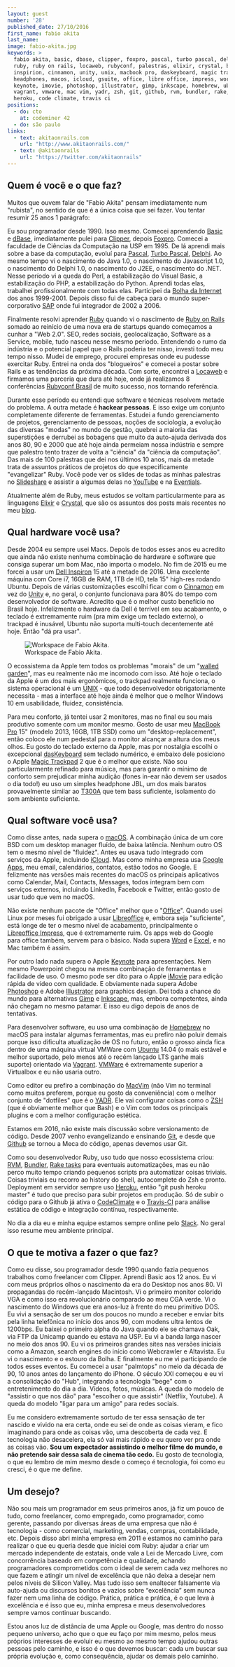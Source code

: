 ```yaml
---
layout: guest
number: '28'
published_date: 27/10/2016
first_name: fabio akita
last_name:
image: fabio-akita.jpg
keywords: >
  fabio akita, basic, dbase, clipper, foxpro, pascal, turbo pascal, delphi, sap,
  ruby, ruby on rails, locaweb, rubyconf, palestras, elixir, crystal, blog, dell
  inspirion, cinnamon, unity, unix, macbook pro, daskeyboard, magic trackpad,
  headphones, macos, icloud, gsuite, office, libre office, impress, word, excel,
  keynote, imovie, photoshop, illustrator, gimp, inkscape, homebrew, ubuntu,
  vagrant, vmware, mac vim, yadr, zsh, git, github, rvm, bundler, rake, slack,
  heroku, code climate, travis ci
positions:
  - do: cto
    at: codeminer 42
  - do: são paulo
links:
  - text: akitaonrails.com
    url: "http://www.akitaonrails.com/"
  - text: @akitaonrails
    url: "https://twitter.com/akitaonrails"
---
```



## Quem é você e o que faz?

Muitos que ouvem falar de "Fabio Akita" pensam imediatamente num "rubista", no
sentido de que é a única coisa que sei fazer. Vou tentar resumir 25 anos 1
parágrafo:

Eu sou programador desde 1990. Isso mesmo. Comecei aprendendo [Basic][basic] e
[dBase][dbase], imediatamente pulei para [Clipper][clipper], depois
[Foxpro][foxpro]. Comecei a faculdade de Ciências da Computação na USP em 1995.
De lá aprendi mais sobre a base da computação, evoluí para [Pascal][pascal],
[Turbo Pascal][turbo-pascal], [Delphi][delphi]. Ao mesmo tempo vi o nascimento
do Java 1.0, o nascimento do Javascript 1.0, o nascimento do Delphi 1.0, o
nascimento do J2EE, o nascimento do .NET. Nesse período vi a queda do Perl, a
estabilização do Visual Basic, a estabilização do PHP, a estabilização do
Python. Aprendi todas elas, trabalhei profissionalmente com todas elas.
Participei da [Bolha da Internet][bolha] dos anos 1999-2001. Depois disso fui de
cabeça para o mundo super-corporativo [SAP][sap] onde fui integrador de 2002 a
2006.

Finalmente resolvi aprender [Ruby][ruby] quando vi o nascimento de
[Ruby on Rails][rails] somado ao reinício de uma nova era de startups quando
começamos a cunhar a "Web 2.0". SEO, redes sociais, geolocalização, Software as
a Service, mobile, tudo nasceu nesse mesmo período. Entendendo o rumo da
indústria e o potencial papel que o Rails poderia ter nisso, investi todo meu
tempo nisso. Mudei de emprego, procurei empresas onde eu pudesse exercitar Ruby.
Entrei na onda dos "blogueiros" e comecei a postar sobre Rails e as tendências
da próxima década. Com sorte, encontrei a [Locaweb][locaweb] e firmamos uma
parceria que dura até hoje, onde já realizamos 8 conferências
[Rubyconf Brasil][rubyconf] de muito sucesso, nos tornando referência.

Durante esse período eu entendi que software e técnicas resolvem metade do
problema. A outra metade é __hackear pessoas__. E isso exige um conjunto
completamente diferente de ferramentas. Estudei a fundo gerenciamento de
projetos, gerenciamento de pessoas, noções de sociologia, a evolução das
diversas "modas" no mundo de gestão, quebrei a maioria das superstições e
derrubei as bobagens que muito da auto-ajuda derivada dos anos 80, 90 e 2000 que
até hoje ainda permeiam nossa indústria e sempre que palestro tento trazer de
volta a "ciência" da "ciência da computação". Das mais de 100 palestras que dei
nos últimos 10 anos, mais da metade trata de assuntos práticos de projetos do
que especificamente "evangelizar" Ruby. Você pode ver os slides de todas as
minhas palestras no [Slideshare][slideshare] e assistir a algumas delas no
[YouTube][palestras] e na [Eventials][eventials].

Atualmente além de Ruby, meus estudos se voltam particularmente para as
linguagens [Elixir][elixir] e [Crystal][crystal], que são os assuntos dos posts
mais recentes no meu [blog][blog].


[basic]: https://pt.wikipedia.org/wiki/BASIC
[dbase]: https://pt.wikipedia.org/wiki/DBASE
[clipper]: https://pt.wikipedia.org/wiki/Clipper_(linguagem_de_programa%C3%A7%C3%A3o)
[foxpro]: https://pt.wikipedia.org/wiki/Visual_FoxPro
[pascal]: https://pt.wikipedia.org/wiki/Pascal_(linguagem_de_programa%C3%A7%C3%A3o)
[turbo-pascal]: https://pt.wikipedia.org/wiki/Turbo_Pascal
[delphi]: https://pt.wikipedia.org/wiki/Embarcadero_Delphi
[bolha]: https://pt.wikipedia.org/wiki/Bolha_da_Internet
[sap]: http://go.sap.com/index.html
[ruby]: https://www.ruby-lang.org/pt/
[rails]: http://rubyonrails.org/
[locaweb]: http://www.locaweb.com.br/
[rubyconf]: http://www.rubyconf.com.br/
[slideshare]: http://www.slideshare.net/akitaonrails
[palestras]: https://www.youtube.com/playlist?list=PLdsnXVqbHDUf73fY4oNcXIuAjxGf8hTjj
[eventials]: https://www.eventials.com/akitaonrails/
[elixir]: http://elixir-lang.org/
[crystal]: https://crystal-lang.org/
[blog]: http://akitaonrails.com


## Qual hardware você usa?

Desde 2004 eu sempre usei Macs. Depois de todos esses anos eu acredito que ainda
não existe nenhuma combinação de hardware e software que consiga superar um bom
Mac, não importa o modelo. No fim de 2015 eu me forcei a usar um
[Dell Inspiron][dell-inspirion] 15 até a metade de 2016. Uma excelente máquina
com Core i7, 16GB de RAM, 1TB de HD, tela 15" high-res rodando Ubuntu. Depois de
várias customizações escolhi ficar com o [Cinnamon][cinnamon] em vez do
[Unity][unity] e, no geral, o conjunto funcionava para 80% do tempo com
desenvolvedor de software. Acredito que é o melhor custo benefício no Brasil
hoje. Infelizmente o hardware da Dell é terrível em seu acabamento, o teclado é
extremamente ruim (pra mim exige um teclado externo), o trackpad é inusável,
Ubuntu não suporta multi-touch decentemente até hoje. Então "dá pra usar".

<figure class="image-fit">
  <img src="/images/content/fabio-akita-workspace.jpg"
       alt="Workspace de Fabio Akita." />
  <figcaption class="caption-bottom">
    Workspace de Fabio Akita.
  </figcaption>
</figure>

O ecossistema da Apple tem todos os problemas "morais" de um
"[walled garden][walled-garden]", mas eu realmente não me incomodo com isso. Até
hoje o teclado da Apple é um dos mais ergonômicos, o trackpad realmente
funciona, o sistema operacional é um [UNIX][unix] - que todo desenvolvedor
obrigatoriamente necessita - mas a interface até hoje ainda é melhor que o
melhor Windows 10 em usabilidade, fluidez, consistência.

Para meu conforto, já tentei usar 2 monitores, mas no final eu sou mais
produtivo somente com um monitor mesmo. Gosto de usar meu
[MacBook Pro][macbook-pro] 15" (modelo 2013, 16GB, 1TB SSD) como um
"desktop-replacement", então coloco ele num pedestal para o monitor alcançar a
altura dos meus olhos. Eu gosto do teclado externo da Apple, mas por nostalgia
escolhi o excepcional [dasKeyboard][daskeyboard] sem teclado numérico, e embaixo
dele posiciono o Apple [Magic Trackpad][magic-trackpad] 2 que é o melhor que
existe. Não sou particularmente refinado para música, mas para garantir o mínimo
de conforto sem prejudicar minha audição (fones in-ear não devem ser usados o
dia todo!) eu uso um simples headphone JBL, um dos mais baratos provavelmente
similar ao [T300A][headphones] que tem bass suficiente, isolamento do som
ambiente suficiente.


[dell-inspirion]: https://en.wikipedia.org/wiki/Dell_Inspiron
[cinnamon]: https://en.wikipedia.org/wiki/Cinnamon_(software)
[unity]: https://unity.ubuntu.com/
[walled-garden]: https://en.wikipedia.org/wiki/Closed_platform
[unix]: https://pt.wikipedia.org/wiki/Unix
[macbook-pro]: http://www.apple.com/macbook-pro/
[daskeyboard]: http://www.daskeyboard.com
[magic-trackpad]: https://en.wikipedia.org/wiki/Magic_Trackpad
[headphones]: http://www.jbl.com.br/headphones/over-ear/t300a_210962?skuId=28992138


## Qual software você usa?

Como disse antes, nada supera o [macOS][mac-os]. A combinação única de um core
BSD com um desktop manager fluído, de baixa latência. Nenhum outro OS tem o
mesmo nível de "fluidez". Antes eu usava tudo integrado com serviços da Apple,
incluindo [iCloud][icloud]. Mas como minha empresa usa [Google Apps][gsuite],
meu email, calendários, contatos, estão todos no Google. E felizmente nas
versões mais recentes do macOS os principais aplicativos como Calendar, Mail,
Contacts, Messages, todos integram bem com serviços externos, incluindo
LinkedIn, Facebook e Twitter, então gosto de usar tudo que vem no macOS.

Não existe nenhum pacote de "Office" melhor que o "[Office][office]". Quando
usei Linux por meses fui obrigado a usar [Libreoffice][libre-office] e, embora
seja "suficiente", está longe de ter o mesmo nível de acabamento, principalmente
o [Libreoffice Impress][impress], que é extremamente ruim. Os apps web do Google
para office também, servem para o básico. Nada supera [Word][word] e
[Excel][excel], e no Mac também é assim.

Por outro lado nada supera o Apple [Keynote][keynote] para apresentações. Nem
mesmo Powerpoint chegou na mesma combinação de ferramentas e facilidade de uso.
O mesmo pode ser dito para o Apple [iMovie][imovie] para edição rápida de vídeo
com qualidade. E obviamente nada supera Adobe [Photoshop][photoshop] e Adobe
[Illustrator][illustrator] para graphics design. Dei toda a chance do mundo para
alternativas [Gimp][gimp] e [Inkscape][inkscape], mas, embora competentes, ainda
não chegam no mesmo patamar. E isso eu digo depois de anos de tentativas.

Para desenvolver software, eu uso uma combinação de [Homebrew][brew] no macOS
para instalar algumas ferramentas, mas eu prefiro não poluir demais porque isso
dificulta atualização de OS no futuro, então o grosso ainda fica dentro de uma
máquina virtual VMWare com [Ubuntu][ubuntu] 14.04 (o mais estável e melhor
suportado, pelo menos até o recém lançado LTS ganhe mais suporte) orientado via
[Vagrant][vagrant]. [VMWare][vmware] é extremamente superior a Virtualbox e eu
não usaria outro.

Como editor eu prefiro a combinação do [MacVim][mac-vim] (não Vim no terminal
como muitos preferem, porque eu gosto da conveniência) com o melhor conjunto de
"dotfiles" que é o [YADR][yadr]. Ele vai configurar coisas como o [ZSH][zsh]
(que é obviamente melhor que Bash) e o Vim com todos os principais plugins e com
a melhor configuração estética.

Estamos em 2016, não existe mais discussão sobre versionamento de código. Desde
2007 venho evangelizando e ensinando [Git][git], e desde que [Github][github] se
tornou a Meca do código, apenas devemos usar Git.

Como sou desenvolvedor Ruby, uso tudo que nosso ecossistema criou: [RVM][rvm],
[Bundler][bundler], [Rake tasks][rake] para eventuais automatizações, mas eu não
perco muito tempo criando pequenos scripts pra automatizar coisas triviais.
Coisas triviais eu recorro ao history do shell, autocomplete do Zsh e pronto.
Deployment em servidor sempre uso [Heroku][heroku], então "git push heroku
master" é tudo que preciso para subir projetos em produção. Só de subir o código
para o Github já ativa o [CodeClimate][codeclimate] e o [Travis-CI][travis] para
análise estática de código e integração contínua, respectivamente.

No dia a dia eu e minha equipe estamos sempre online pelo [Slack][slack]. No
geral isso resume meu ambiente principal.


[mac-os]: http://www.apple.com/macos/
[icloud]: https://www.icloud.com/
[gsuite]: https://gsuite.google.com/
[office]: https://www.microsoft.com/office/
[libre-office]: https://www.libreoffice.org/
[impress]: https://www.libreoffice.org/discover/impress/
[word]: https://products.office.com/en-us/word
[excel]: https://products.office.com/en-us/excel
[keynote]: http://www.apple.com/keynote/
[imovie]: http://www.apple.com/mac/imovie/
[photoshop]: http://www.adobe.com/products/photoshop.html
[illustrator]: http://www.adobe.com/products/illustrator.html
[gimp]: https://www.gimp.org/
[inkscape]: https://inkscape.org/
[brew]: http://brew.sh/
[ubuntu]: https://www.ubuntu.com/
[vagrant]: https://www.vagrantup.com/
[vmware]: http://www.vmware.com/
[mac-vim]: http://macvim-dev.github.io/macvim/
[yadr]: https://github.com/skwp/dotfiles
[zsh]: https://github.com/robbyrussell/oh-my-zsh
[git]: https://git-scm.com/
[github]: https://github.com/
[rvm]: https://rvm.io/
[bundler]: http://bundler.io/
[rake]: http://rake.rubyforge.org/
[slack]: https://slack.com/
[heroku]: https://www.heroku.com
[codeclimate]: https://codeclimate.com
[travis]: https://travis-ci.com


## O que te motiva a fazer o que faz?

Como eu disse, sou programador desde 1990 quando fazia pequenos trabalhos como
freelancer com Clipper. Aprendi Basic aos 12 anos. Eu vi com meus próprios olhos
o nascimento da era do Desktop nos anos 80. Vi propagandas do recém-lançado
Macintosh. Vi o primeiro monitor colorido VGA e como isso era revolucionário
comparado ao meu CGA verde. Vi o nascimento do Windows que era anos-luz à frente
do meu primitivo DOS. Eu vivi a sensação de ser um dos poucos no mundo a receber
e enviar bits pela linha telefônica no início dos anos 90, com modens ultra
lentos de 1200bps. Eu baixei o primeiro alpha do Java quando ele se chamava Oak,
via FTP da Unicamp quando eu estava na USP. Eu vi a banda larga nascer no meio
dos anos 90. Eu vi os primeiros grandes sites nas versões iniciais como a
Amazon, search engines do início como Webcrawler e Altavista. Eu vi o nascimento
e o estouro da Bolha. E finalmente eu me vi participando de todos esses eventos.
Eu comecei a usar "palmtops" no meio da década de 90, 10 anos antes do
lançamento do iPhone. O século XXI começou e eu vi a consolidação do "Hub",
integrando a tecnologia "bege" com o entretenimento do dia a dia. Vídeos, fotos,
músicas. A queda do modelo de "assistir o que nos dão" para "escolher o que
assistir" (Netflix, Youtube). A queda do modelo "ligar para um amigo" para
redes sociais.

Eu me considero extremamente sortudo de ter essa sensação de ter nascido e
vivido na era certa, onde eu sei de onde as coisas vieram, e fico imaginando
para onde as coisas vão, uma descoberta de cada vez. E tecnologia não
desacelera, ela só vai mais rápido e eu quero ver pra onde as coisas vão. __Sou
um expectador assistindo o melhor filme do mundo, e não pretendo sair dessa sala
de cinema tão cedo.__ Eu gosto de tecnologia, o que eu lembro de mim mesmo desde
o começo é tecnologia, foi como eu cresci, é o que me define.


## Um desejo?

Não sou mais um programador em seus primeiros anos, já fiz um pouco de tudo,
como freelancer, como empregado, como programador, como gerente, passando por
diversas áreas de uma empresa que não é tecnologia - como comercial, marketing,
vendas, compras, contabilidade, etc. Depois disso abri minha empresa em 2011 e
estamos no caminho para realizar o que eu queria desde que iniciei com Ruby:
ajudar a criar um mercado independente de estatais, onde vale a Lei de Mercado
Livre, com concorrência baseado em competência e qualidade, achando
programadores comprometidos com o ideal de serem cada vez melhores no que fazem
e atingir um nível de excelência que não deixa a desejar nem pelos níveis de
Silicon Valley. Mas tudo isso sem enaltecer falsamente via auto-ajuda ou
discursos bonitos e vazios sobre “excelência” sem nunca fazer nem uma linha de
código. Prática, prática e prática, é o que leva à excelência e é isso que eu,
minha empresa e meus desenvolvedores sempre vamos continuar buscando.

Estou anos luz de distância de uma Apple ou Google, mas dentro do nosso pequeno
universo, acho que o que eu faço por mim mesmo, pelos meus próprios interesses
de evoluir eu mesmo ao mesmo tempo ajudou outras pessoas pelo caminho, e isso é
o que devemos buscar: cada um buscar sua própria evolução e, como consequência,
ajudar os demais pelo caminho.
